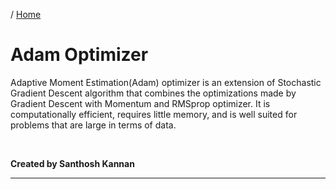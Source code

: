 / [Home](index.md)

# Adam Optimizer

Adaptive Moment Estimation(Adam) optimizer is an extension of Stochastic Gradient Descent algorithm that combines the optimizations made by Gradient Descent with Momentum and RMSprop optimizer. It is computationally efficient, requires little memory, and is well suited for problems that are large in terms of data.

<br>

**Created by Santhosh Kannan**

---

<br>
